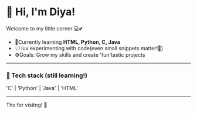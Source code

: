 # 🤍 Hi, I'm Diya!

Welcome to my little corner 💻💕

- 🌿Currently learning **HTML, Python, C, Java**
- 💡I luv experimenting with code(even small snippets matter!🌚)
- ⚙️Goals: Grow my skills and create 'fun'tastic projects
 
---

### 🎀 Tech stack (still learning!) 
'C' | 'Python' | 'Java' | 'HTML' 

---

Thx for visitng! 🩷
